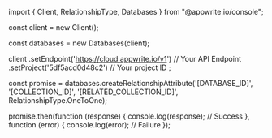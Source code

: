 import { Client, RelationshipType, Databases } from "@appwrite.io/console";

const client = new Client();

const databases = new Databases(client);

client
    .setEndpoint('https://cloud.appwrite.io/v1') // Your API Endpoint
    .setProject('5df5acd0d48c2') // Your project ID
;

const promise = databases.createRelationshipAttribute('[DATABASE_ID]', '[COLLECTION_ID]', '[RELATED_COLLECTION_ID]', RelationshipType.OneToOne);

promise.then(function (response) {
    console.log(response); // Success
}, function (error) {
    console.log(error); // Failure
});